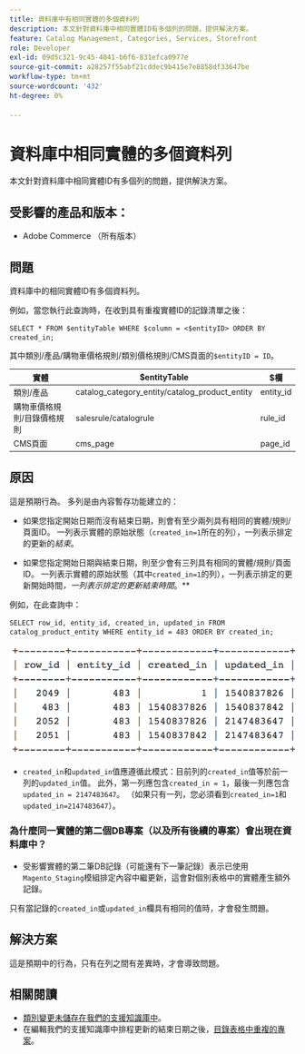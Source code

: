 ```yaml
---
title: 資料庫中有相同實體的多個資料列
description: 本文針對資料庫中相同實體ID有多個列的問題，提供解決方案。
feature: Catalog Management, Categories, Services, Storefront
role: Developer
exl-id: 09d5c321-9c45-4041-b6f6-831efca0977e
source-git-commit: a28257f55abf21cddec9b415e7e8858df33647be
workflow-type: tm+mt
source-wordcount: '432'
ht-degree: 0%

---
```


# 資料庫中相同實體的多個資料列

本文針對資料庫中相同實體ID有多個列的問題，提供解決方案。

## 受影響的產品和版本：

* Adobe Commerce （所有版本）

## 問題

資料庫中的相同實體ID有多個資料列。

例如，當您執行此查詢時，在收到具有重複實體ID的記錄清單之後：

```
SELECT * FROM $entityTable WHERE $column = <$entityID> ORDER BY created_in;
```

其中類別/產品/購物車價格規則/類別價格規則/CMS頁面的`$entityID = ID`。

| 實體 | $entityTable | $欄 |
|------------------|-----------------------------------|------------------|
| 類別/產品 | catalog_category_entity/catalog_product_entity | entity_id |
| 購物車價格規則/目錄價格規則 | salesrule/catalogrule | rule_id |
| CMS頁面 | cms_page | page_id |

## 原因

這是預期行為。 多列是由內容暫存功能建立的：

* 如果您指定開始日期而沒有結束日期，則會有至少兩列具有相同的實體/規則/頁面ID。 一列表示實體的原始狀態（`created_in=1`所在的列），一列表示排定的更新的&#x200B;*結束*。

* 如果您指定開始日期與結束日期，則至少會有三列具有相同的實體/規則/頁面ID。 一列表示實體的原始狀態（其中`created_in=1`的列），一列表示排定的更新開始時間&#x200B;*，一列表示排定的更新結束時間*。**

例如，在此查詢中：

```
SELECT row_id, entity_id, created_in, updated_in FROM catalog_product_entity WHERE entity_id = 483 ORDER BY created_in;
```

![multiple_rows_in_database.png](assets/multiple_rows_in_database.png)

* `created_in`和`updated_in`值應遵循此模式：目前列的`created_in`值等於前一列的`updated_in`值。 此外，第一列應包含`created_in = 1`，最後一列應包含`updated_in = 2147483647`。 （如果只有一列，您必須看到`created_in=1`和`updated_in=2147483647`）。

### 為什麼同一實體的第二個DB專案（以及所有後續的專案）會出現在資料庫中？

* 受影響實體的第二筆DB記錄（可能還有下一筆記錄）表示已使用`Magento_Staging`模組排定內容中繼更新，這會對個別表格中的實體產生額外記錄。

只有當記錄的`created_in`或`updated_in`欄具有相同的值時，才會發生問題。

## 解決方案

這是預期中的行為，只有在列之間有差異時，才會導致問題。

## 相關閱讀

* [類別變更未儲存在我們的支援知識庫中](https://experienceleague.adobe.com/docs/commerce-knowledge-base/kb/troubleshooting/miscellaneous/changes-to-categories-are-not-being-saved.html)。
* 在編輯我們的支援知識庫中排程更新的結束日期之後，[目錄表格中重複的專案](https://experienceleague.adobe.com/docs/commerce-knowledge-base/kb/troubleshooting/known-issues-patches-attached/duplicate-entries-in-the-catalogrule-table-after-editing-the-end-date-of-a-schedule-update.html)。
